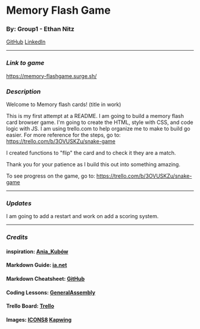 # Memory Flash Game
### By: Group1 - Ethan Nitz
[GitHub](https://github.com/etnitz) [LinkedIn](https://www.linkedin.com/in/ethan-nitz-5822a112/)
***
### ***Link to game***
https://memory-flashgame.surge.sh/

### ***Description***
Welcome to Memory flash cards! (title in work)

 This is my first attempt at a README. I am going to build a memory flash card browser game. I'm going to create the HTML, style with CSS, and code logic with JS. I am using trello.com to help organize me to make to build go easier. For more reference for the steps, go to: https://trello.com/b/3OVUSKZu/snake-game

 I created functions to "flip" the card and to check it they are a match.

 Thank you for your patience as I build this out into something amazing.

 To see progress on the game, go to: https://trello.com/b/3OVUSKZu/snake-game
 ***

### ***Updates***

I am going to add a restart and work on add a scoring system.

 ***
### ***Credits***
#### **inspiration:** [Ania_Kubów](https://www.youtube.com/watch?v=tjyDOHzKN0w&t=514s)
#### **Markdown Guide:** [ia.net](https://ia.net/writer/support/general/markdown-guide)
#### **Markdown Cheatsheet:** [GitHub](https://guides.github.com/pdfs/markdown-cheatsheet-online.pdf)
#### **Coding Lessons:** [GeneralAssembly](https://generalassemb.ly/)
#### **Trello Board:** [Trello](https://trello.com/)
#### **Images:** [ICONS8](https://icons8.com/) [Kapwing](https://www.kapwing.com/)